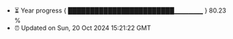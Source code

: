 - ⏳ Year progress { ████████████████████████▁▁▁▁▁▁ } 80.23 %
- ⏰ Updated on Sun, 20 Oct 2024 15:21:22 GMT

